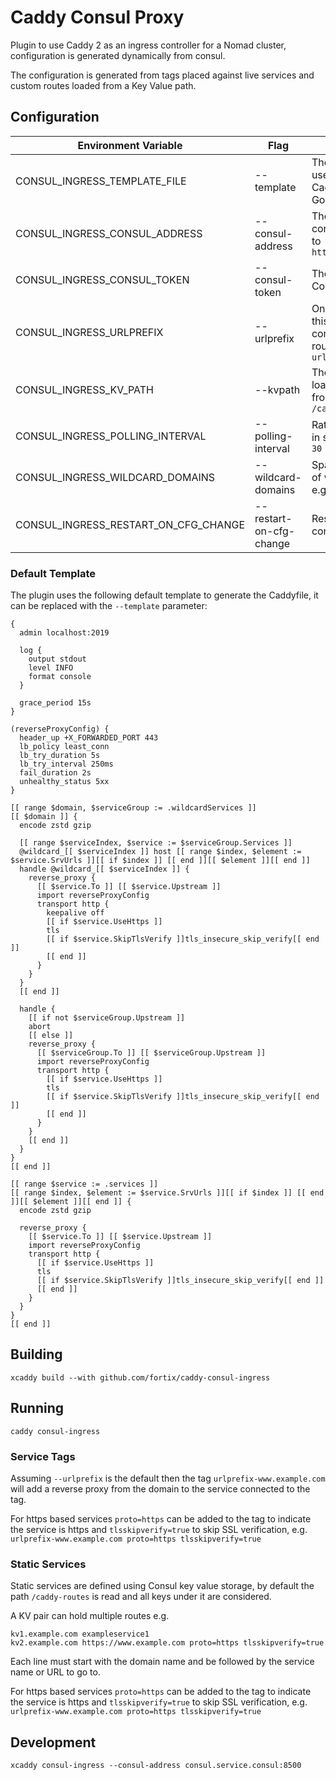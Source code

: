 # Caddy Consul Proxy

Plugin to use Caddy 2 as an ingress controller for a Nomad cluster, configuration is generated dynamically from consul.

The configuration is generated from tags placed against live services and custom routes loaded from a Key Value path.

## Configuration

| Environment Variable | Flag | Description |
| -------------------- | ---- | ----------- |
| CONSUL_INGRESS_TEMPLATE_FILE | --template | The template file to use to generate the Caddyfile, supports Go templates |
| CONSUL_INGRESS_CONSUL_ADDRESS | --consul-address | The address of the consul server, defaults to `http://localhost:8500` |
| CONSUL_INGRESS_CONSUL_TOKEN | --consul-token | The access token for Consul |
| CONSUL_INGRESS_URLPREFIX | --urlprefix | Only tags starting with this string are considered for service routing, defaults to `urlprefix-` |
| CONSUL_INGRESS_KV_PATH | --kvpath | The Key Value path to load custom routes from, defaults to `/caddy-routes` |
| CONSUL_INGRESS_POLLING_INTERVAL | --polling-interval | Rate to poll Consul at in seconds, defaults to `30` |
| CONSUL_INGRESS_WILDCARD_DOMAINS | --wildcard-domains | Space separated list of wildcard domains e.g. `*.example.com` |
| CONSUL_INGRESS_RESTART_ON_CFG_CHANGE | --restart-on-cfg-change | Restart Caddy on configuration changes |

### Default Template

The plugin uses the following default template to generate the Caddyfile, it can be replaced with the `--template` parameter:

```
{
  admin localhost:2019

  log {
    output stdout
    level INFO
    format console
  }

  grace_period 15s
}

(reverseProxyConfig) {
  header_up +X_FORWARDED_PORT 443
  lb_policy least_conn
  lb_try_duration 5s
  lb_try_interval 250ms
  fail_duration 2s
  unhealthy_status 5xx
}

[[ range $domain, $serviceGroup := .wildcardServices ]]
[[ $domain ]] {
  encode zstd gzip

  [[ range $serviceIndex, $service := $serviceGroup.Services ]]
  @wildcard_[[ $serviceIndex ]] host [[ range $index, $element := $service.SrvUrls ]][[ if $index ]] [[ end ]][[ $element ]][[ end ]]
  handle @wildcard_[[ $serviceIndex ]] {
    reverse_proxy {
      [[ $service.To ]] [[ $service.Upstream ]]
      import reverseProxyConfig
      transport http {
        keepalive off
        [[ if $service.UseHttps ]]
        tls
        [[ if $service.SkipTlsVerify ]]tls_insecure_skip_verify[[ end ]]
        [[ end ]]
      }
    }
  }
  [[ end ]]

  handle {
    [[ if not $serviceGroup.Upstream ]]
    abort
    [[ else ]]
    reverse_proxy {
      [[ $serviceGroup.To ]] [[ $serviceGroup.Upstream ]]
      import reverseProxyConfig
      transport http {
        [[ if $service.UseHttps ]]
        tls
        [[ if $service.SkipTlsVerify ]]tls_insecure_skip_verify[[ end ]]
        [[ end ]]
      }
    }
    [[ end ]]
  }
}
[[ end ]]

[[ range $service := .services ]]
[[ range $index, $element := $service.SrvUrls ]][[ if $index ]] [[ end ]][[ $element ]][[ end ]] {
  encode zstd gzip

  reverse_proxy {
    [[ $service.To ]] [[ $service.Upstream ]]
    import reverseProxyConfig
    transport http {
      [[ if $service.UseHttps ]]
      tls
      [[ if $service.SkipTlsVerify ]]tls_insecure_skip_verify[[ end ]]
      [[ end ]]
    }
  }
}
[[ end ]]
```

## Building

```shell
xcaddy build --with github.com/fortix/caddy-consul-ingress
```

## Running

```shell
caddy consul-ingress
```

### Service Tags

Assuming `--urlprefix` is the default then the tag `urlprefix-www.example.com` will add a reverse proxy from the domain to the service connected to the tag.

For https based services `proto=https` can be added to the tag to indicate the service is https and `tlsskipverify=true` to skip SSL verification, e.g. `urlprefix-www.example.com proto=https tlsskipverify=true`

### Static Services

Static services are defined using Consul key value storage, by default the path `/caddy-routes` is read and all keys under it are considered.

A KV pair can hold multiple routes e.g.

```
kv1.example.com exampleservice1
kv2.example.com https://www.example.com proto=https tlsskipverify=true
```

Each line must start with the domain name and be followed by the service name or URL to go to.

For https based services `proto=https` can be added to the tag to indicate the service is https and `tlsskipverify=true` to skip SSL verification, e.g. `urlprefix-www.example.com proto=https tlsskipverify=true`

## Development

```shell
xcaddy consul-ingress --consul-address consul.service.consul:8500
```
